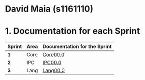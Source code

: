**David Maia** (s1161110)
===============================

# 1. Documentation for each Sprint


|Sprint  | Area | Documentation for the Sprint |
|--------|------|------------------------------|
| **1**  | Core | [Core00.0](sp1)         |
| **2**  | IPC  | [IPC00.0](sp2)         |																				
| **3**  | Lang | [Lang00.0](sp3)         |																			
